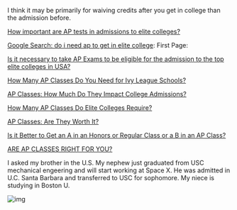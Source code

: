 I think it may be primarily for waiving credits after you get in college than the admission before.

[How important are AP tests in admissions to elite colleges?](https://www.quora.com/How-important-are-AP-tests-in-admissions-to-elite-colleges)

[Google Search: do i need ap to get in elite college](https://www.google.com/search?q=do+i+need+ap+to+get+in+elite+college&ei=sr5-ZMv5B9WtoASBloLYBQ&ved=0ahUKEwjLmqbK763_AhXVFogKHQGLAFsQ4dUDCA8&uact=5&oq=do+i+need+ap+to+get+in+elite+college&gs_lcp=Cgxnd3Mtd2l6LXNlcnAQAzIFCCEQoAEyBQghEKABMgUIIRCgAToLCAAQigUQhgMQsAM6BwghEKABEApKBAhBGAFQwgdY6hBg-hFoAnAAeACAAWOIAaAEkgEBN5gBAKABAcABAcgBBA&sclient=gws-wiz-serp
): First Page:

[Is it necessary to take AP Exams to be eligible for the admission to the top elite colleges in USA?](https://www.quora.com/Is-it-necessary-to-take-AP-Exams-to-be-eligible-for-the-admission-to-the-top-elite-colleges-in-USA)

[How Many AP Classes Do You Need for Ivy League Schools?](https://blog.prepscholar.com/how-many-ap-classes-do-you-need-for-ivy-league-schools
)

[AP Classes: How Much Do They Impact College Admissions?](https://blog.collegevine.com/do-colleges-care-about-ap-classes
)

[How Many AP Classes Do Elite Colleges Require?](https://thecollegesolution.com/how-many-ap-classes-do-elite-college-require/
)

[AP Classes: Are They Worth It?](https://www.bestcolleges.com/blog/ap-classes-are-they-worth-it/
)

[Is it Better to Get an A in an Honors or Regular Class or a B in an AP Class?](https://goingivy.com/articles/better-get-honors-regular-class-b-ap-class/)

[ARE AP CLASSES RIGHT FOR YOU?](https://www.elitehometutoring.com/are-ap-classes-right-for-you/
)

I asked my brother in the U.S. My nephew just graduated from USC mechanical engeering and will start working at Space X. He was admitted in U.C. Santa Barbara and transferred to USC for sophomore. My niece is studying in Boston U.

![img](https://nandemoi.github.io/zl111/imgs/ap.png)